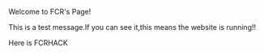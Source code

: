 Welcome to FCR's Page!







This is a test message.If you can see it,this means the website is running!!






Here is FCRHACK
